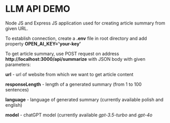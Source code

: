 # LLM API DEMO
Node JS and Express JS application used for creating article summary from given URL. 
  
To establish connection, create a **.env** file in root directory and add property **OPEN_AI_KEY='your-key'**

To get article summary, use POST request on address **http://localhost:3000/api/summarize** with JSON body with given parameters:

**url** - url of website from which we want to get article content

**responseLength** - length of a generated summary (from 1 to 100 sentences)

**language** - language of generated summary (currently available polish and english)

**model** - chatGPT model (currently available *gpt-3.5-turbo* and *gpt-4o*
